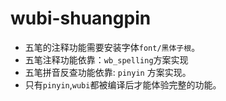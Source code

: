 # wubi-shuangpin

- 五笔的注释功能需要安装字体`font/黑体子根`。
- 五笔注释功能依靠：`wb_spelling`方案实现
- 五笔拼音反查功能依靠: `pinyin` 方案实现。
- 只有`pinyin`,`wubi`都被编译后才能体验完整的功能。
